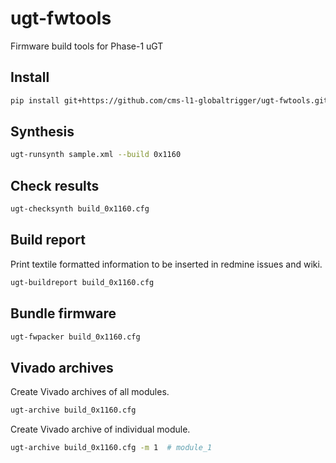 # ugt-fwtools

Firmware build tools for Phase-1 uGT

## Install

```bash
pip install git+https://github.com/cms-l1-globaltrigger/ugt-fwtools.git@0.1.0
```

## Synthesis

```bash
ugt-runsynth sample.xml --build 0x1160
```

## Check results

```bash
ugt-checksynth build_0x1160.cfg
```

## Build report

Print textile formatted information to be inserted in redmine issues and wiki.

```bash
ugt-buildreport build_0x1160.cfg
```

## Bundle firmware

```bash
ugt-fwpacker build_0x1160.cfg
```

## Vivado archives

Create Vivado archives of all modules.

```bash
ugt-archive build_0x1160.cfg
```

Create Vivado archive of individual module.

```bash
ugt-archive build_0x1160.cfg -m 1  # module_1
```
